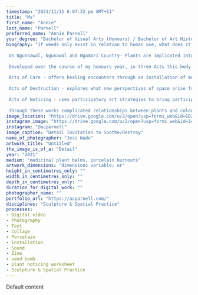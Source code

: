 ```yaml
---
timestamp: "2021/11/11 6:07:32 pm GMT+11"
title: "Ms"
first_name: "Annie"
last_name: "Parnell"
preferred_name: "Annie Parnell"
your_degree: "Bachelor of Visual Arts (Honours) / Bachelor of Art History and Curatorship"
biography: "If weeds only exist in relation to human use, what does it mean to be a weed?
 
 On Ngunnawal, Ngunawal and Ngambri Country- Plants are implicated into colonial spatial design, so what is the significance of that which resists weeds ?
 
 Developed over the course of my honours year, in three Acts this body of work utilises a variety of material and post-studio practices to explore the complexities of colonisation through plants.
 
 Acts of Care - offers healing encounters through an installation of medicinal plant balms, seed bombs, and invitations to soothe.
 
 Acts of Destruction - explores what new perspectives of space arise from the destruction of a site-specific porcelain thistle installation at ANZAC Parade.
 
 Acts of Noticing - uses participatory art strategies to bring participants to notice overlooked weedy inhabitants
 
 Through these works complicated relationships between plants and colonisation begin to be unravelled, arising questions about our relationships to nature in the anthropocene"
image_location: "https://drive.google.com/u/2/open?usp=forms_web&id=1D2nZi0TErer_G7Zx3fsZrkxfd8PSoR1j"
instagram_image: "https://drive.google.com/u/2/open?usp=forms_web&id=1cr_rUXkmDeBxc6G1i8nNzHfYf0xbKSVd"
instagram: "@acparnell"
image_caption: "Detail Invitation to Soothe/Destroy"
name_of_photographer: "Jess Wade"
artwork_title: "Untitled"
the_image_is_of_a: "Detail"
year: "2021"
medium: "medicinal plant balms, porcelain burnouts"
artwork_dimensions: "dimensions variable; or"
height_in_centimetres_only: ""
width_in_centimetres_only: ""
depth_in_centimetres_only: ""
duration_for_digital_work: ""
photographer_name: ""
portfolio_url: "https://acparnell.com/"
disciplines: "Sculpture & Spatial Practice"
processes:
- Digital video
- Photography
- Text
- Collage
- Porcelain
- Installation
- Sound
- Zine
- seed bomb
- plant noticing worksheet
- Sculpture & Spatial Practice
---
```


Default content